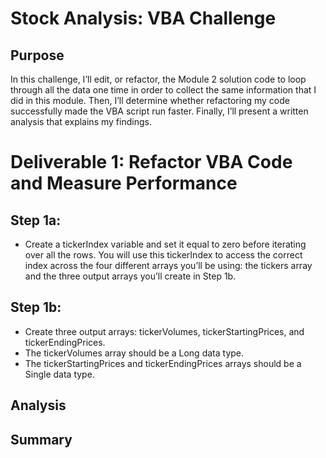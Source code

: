 # Stock Analysis: VBA Challenge
## Purpose
In this challenge, I’ll edit, or refactor, the Module 2 solution code to loop through all the data one time in order to collect the same information that I did in this module. Then, I’ll determine whether refactoring my code successfully made the VBA script run faster. Finally, I’ll present a written analysis that explains my findings.

# Deliverable 1: Refactor VBA Code and Measure Performance
## Step 1a:
* Create a tickerIndex variable and set it equal to zero before iterating over all the rows. You will use this tickerIndex to access the correct index across the four different arrays you’ll be using: the tickers array and the three output arrays you’ll create in Step 1b.
## Step 1b:
* Create three output arrays: tickerVolumes, tickerStartingPrices, and tickerEndingPrices.
* The tickerVolumes array should be a Long data type.
* The tickerStartingPrices and tickerEndingPrices arrays should be a Single data type.

## Analysis
## Summary
